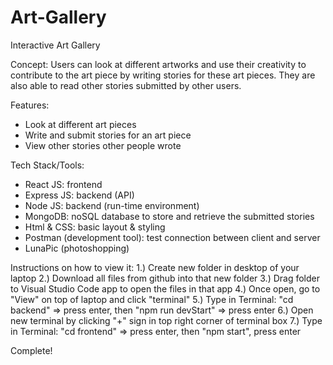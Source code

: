 # Art-Gallery
Interactive Art Gallery

Concept:
Users can look at different artworks and use their creativity to contribute to the art piece by writing stories for these art pieces. 
They are also able to read other stories submitted by other users.

Features: 
- Look at different art pieces
- Write and submit stories for an art piece
- View other stories other people wrote

Tech Stack/Tools:
- React JS: frontend
- Express JS: backend (API)
- Node JS: backend (run-time environment)
- MongoDB: noSQL database to store and retrieve the submitted stories
- Html & CSS: basic layout & styling
- Postman (development tool): test connection between client and server
- LunaPic (photoshopping)


Instructions on how to view it:
1.) Create new folder in desktop of your laptop
2.) Download all files from github into that new folder
3.) Drag folder to Visual Studio Code app to open the files in that app
4.) Once open, go to "View" on top of laptop and click "terminal"
5.) Type in Terminal: "cd backend"  => press enter, then "npm run devStart" => press enter
6.) Open new terminal by clicking "+" sign in top right corner of terminal box
7.) Type in Terminal: "cd frontend" => press enter, then "npm start", press enter

Complete!

